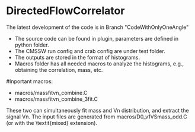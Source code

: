 # DirectedFlowCorrelator
The latest development of the code is in Branch "CodeWithOnlyOneAngle"

- The source code can be found in plugin, parameters are defined in python folder. 
- The CMSSW run config and crab config are under test folder.
- The outputs are stored in the format of histograms. 
- Macros folder has all needed macros to analyze the histograms, e.g., obtaining the correlation, mass, etc.

#Inportant macros:

- macros/massfitvn_combine.C
- macros/massfitvn_combine_3fit.C

These two can simultaneously fit mass and Vn distribution, and extract the signal Vn. The input files are generated from macros/D0_v1VSmass_odd.C (or with the \textit{mixed} extension). 
